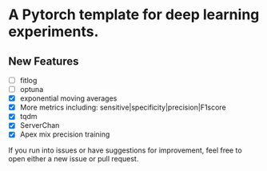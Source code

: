 # A Pytorch template for deep learning experiments.

## New Features
* [ ] fitlog
* [ ] optuna
* [x] exponential moving averages
* [x] More metrics including: sensitive|specificity|precision|F1score
* [x] tqdm
* [x] ServerChan
* [x] Apex mix precision training

If you run into issues or have suggestions for improvement, feel free to open either a new issue or pull request.

